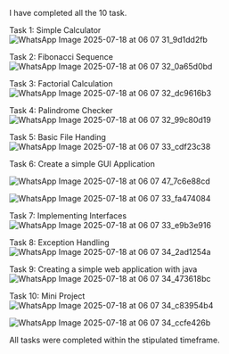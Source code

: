 
I have completed all the 10 task.

Task 1: Simple Calculator
![WhatsApp Image 2025-07-18 at 06 07 31_9d1dd2fb](https://github.com/user-attachments/assets/b712ab32-108b-4bc1-8553-36b71daddbe1)

Task 2:   Fibonacci Sequence
![WhatsApp Image 2025-07-18 at 06 07 32_0a65d0bd](https://github.com/user-attachments/assets/6105f941-b37b-4aac-9c4d-f96e3287277b)

Task 3: Factorial Calculation
![WhatsApp Image 2025-07-18 at 06 07 32_dc9616b3](https://github.com/user-attachments/assets/8a5b29a6-7b2b-47e8-89b8-69bdd1247bd1)

Task 4: Palindrome Checker
![WhatsApp Image 2025-07-18 at 06 07 32_99c80d19](https://github.com/user-attachments/assets/288ba6f3-34c5-4f25-9397-7485dcadb6e5)

Task 5: Basic File Handing
![WhatsApp Image 2025-07-18 at 06 07 33_cdf23c38](https://github.com/user-attachments/assets/7e5c5d00-02f0-4941-9ae7-2f1ad197f694)

Task 6: Create a simple GUI Application


![WhatsApp Image 2025-07-18 at 06 07 47_7c6e88cd](https://github.com/user-attachments/assets/9666dacd-656c-4d62-861b-32d836eaddb9)


![WhatsApp Image 2025-07-18 at 06 07 33_fa474084](https://github.com/user-attachments/assets/410e876e-7f02-4f68-a241-8f85b9b4d171)


Task 7: Implementing Interfaces
![WhatsApp Image 2025-07-18 at 06 07 33_e9b3e916](https://github.com/user-attachments/assets/89f0b40b-4ff6-429b-aeea-bcfcb05898c9)

Task 8: Exception Handling
![WhatsApp Image 2025-07-18 at 06 07 34_2ad1254a](https://github.com/user-attachments/assets/5237583e-8a52-4323-98d9-83fe39f0eee7)


Task 9: Creating a simple web application with java
![WhatsApp Image 2025-07-18 at 06 07 34_473618bc](https://github.com/user-attachments/assets/34a3bac4-56d5-486a-a501-3d4ddf8c2745)


Task 10: Mini Project
![WhatsApp Image 2025-07-18 at 06 07 34_c83954b4](https://github.com/user-attachments/assets/bbe7c963-4b9f-46c1-9dde-80bd00dde82f)


![WhatsApp Image 2025-07-18 at 06 07 34_ccfe426b](https://github.com/user-attachments/assets/e7637b8f-65c6-4273-b9e2-568a39cdb33d)


All tasks were completed within the stipulated timeframe.

